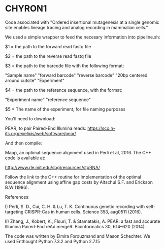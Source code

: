 # CHYRON1
Code associated with "Ordered insertional mutagenesis at a single genomic site enables lineage tracing and analog recording in mammalian cells."

We used a simple wrapper to feed the necesary information into pipeline.sh:

$1 = the path to the forward read fastq file

$2 = the path to the reverse read fastq file

$3 = the path to the barcode file with the following format:

"Sample name"	"forward barcode"	"reverse barcode"	"20bp centered around cutsite"	"Experiment"

$4 = the path to the reference sequence, with the format:

"Experiment name"	"reference sequence"

$5 = The name of the experiment, for file naming purposes

You'll need to download:

PEAR, to pair Paired-End Illumina reads: https://sco.h-its.org/exelixis/web/software/pear/

And then compile:

Mapp, an optimal sequence alignment used in Perli et al, 2016. The C++ code is available at: 

http://www.rle.mit.edu/sbg/resources/stgRNA/

Follow the link to the C++ routine for Implementation of the optimal sequence alignment using affine gap costs by Altschul S.F. and Erickson B.W (1986).

References:

I) Perli, S. D., Cui, C. H. & Lu, T. K. Continuous genetic recording with self-targeting CRISPR-Cas in human cells. Science 353, aag0511 (2016).

II) Zhang, J., Kobert, K., Flouri, T. & Stamatakis, A. PEAR: a fast and accurate Illumina Paired-End reAd mergeR. Bioinformatics 30, 614–620 (2014).

The code was written by Elmira Forouzmand and Mason Schechter. We used Enthought Python 7.3.2 and Python 2.7.15


